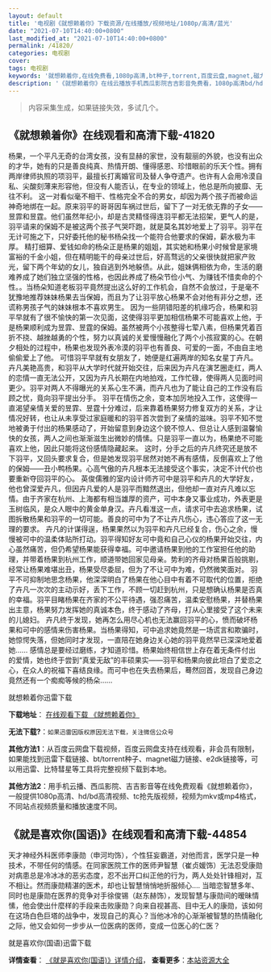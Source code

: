 ```yaml
---
layout: default
title: '电视剧《就想赖着你》下载资源/在线播放/视频地址/1080p/高清/蓝光'
date: "2021-07-10T14:40:00+0800"
last_modified_at: "2021-07-10T14:40:00+0800"
permalink: /41820/
categories: 电视剧
cover:
tags: 电视剧
keywords: '就想赖着你,在线免费看,1080p高清,bt种子,torrent,百度云盘,magnet,磁力链,迅雷下载资源'
description: '《就想赖着你》在线云播放手机西瓜影院吉吉影音免费看，1080p高清bd/hd未删减完整版和tc抢先枪版，mkv/mp4格式，附带bt/torrent种子、magnet/磁力链、百度云盘、网盘资源迅雷下载链接'
---
```


>内容采集生成，如果链接失效，多试几个。


## 《就想赖着你》在线观看和高清下载-41820

杨果，一个平凡无奇的台湾女孩，没有显赫的家世，没有靓丽的外貌，也没有出众的才华，她有的只是善良纯真、热情开朗、懂得感恩、珍惜眼前的乐天个性。拥有两岸律师执照的项羽平，最擅长打离婚官司及替人争夺遗产。也许有人会用冷漠自私、尖酸刻薄来形容他，但没有人能否认，在专业的领域上，他总是所向披靡、无往不利。 这一对看似毫不相干、性格完全不合的男女，却因为两个孩子而被命运神奇地绑在一起。原来羽平的哥哥因车祸过世后，留下了一对无依无靠的子女——昱霏和昱霆。他们虽然年纪小，却是古灵精怪得连羽平都无法招架，更气人的是，羽平请来的保姆不是被这两个孩子气哭吓跑，就是莫名其妙地爱上了羽平。羽平在无计可施之下，只好委托他的秘书杨朵找一个能符合他要求的保姆，薪水极为丰厚。 精打细算、爱钱如命的杨朵正是杨果的姐姐，其实她和杨果小时候曾是家境富裕的千金小姐，但在精明能干的母亲过世后，好高骛远的父亲很快就把家产败光，留下两个年幼的女儿，独自逃到外地躲债。从此，姐妹俩相依为命，生活的磨难养成了她们独立坚强的性格，也因此养成了杨朵节俭小气、为赚钱不惜卖命的个性。。当杨朵知道老板羽平竟然提出这么好的工作机会，自然不会放过，于是毫不犹豫地推荐妹妹杨果去当保姆，而且为了让羽平放心杨果不会对他有非分之想，还谎称男孩子气的妹妹根本不喜欢男生。 因为一些阴错阳差的机缘巧合，杨果和羽平早就有了很不愉快的第一次见面，这使得羽平更加相信杨果不可能喜欢上他，于是杨果顺利成为昱霏、昱霆的保姆。虽然被两个小孩整得七荤八素，但杨果凭着百折不挠、越挫越勇的个性，努力以真诚的关爱慢慢融化了两个小孩寂寞的心。在朝夕相处的过程中，杨果也发现外表冷漠的羽平也有善良、可爱的一面，不由自主地偷偷爱上了他。 可惜羽平早就有女朋友了，她便是红遍两岸的知名女星丁卉凡。卉凡美艳高贵，和羽平从大学时代就开始交往，后来因为卉凡在演艺圈走红，两人的恋情一直无法公开，又因为卉凡长期在内地拍戏，工作忙碌，使得两人见面时间更少。羽平对两人不得曝光的关系心生不满，而卉凡也为了能让自己的工作没有后顾之忧，竟向羽平提出分手。 羽平在情伤之余，变本加厉地投入工作，这使得一直渴望亲情关爱的昱霏、昱霆十分难过，后来靠着杨果努力修复双方的关系，才让情况好转，也让从未享受过家庭暖和的羽平首次尝到了亲情的滋味。羽平不知不觉地被勇于付出的杨果感动了，开始留意到身边这个貌不惊人、但总让人感到温馨愉快的女孩，两人之间也渐渐滋生出微妙的情愫。只是羽平一直以为，杨果绝不可能喜欢上他，因此只能将这份感情隐藏起来。 这时，分手之后的卉凡终究还是放不下羽平，又回头要求复合，但是她发现羽平居然对她不再有感情，反倒喜欢上了他的保姆&mdash;—丑小鸭杨果。心高气傲的卉凡根本无法接受这个事实，决定不计代价也要重新夺回羽平的心。 英俊儒雅的室内设计师齐可中是羽平和卉凡的大学好友，他也曾深爱卉凡，但因卉凡爱的人是羽平而黯然退出，但他却一直对卉凡难以忘情。由于齐家在杭州、上海都有相当雄厚的资产，可中本身又事业成功，外表更是玉树临风，是众人眼中的黄金单身汉。卉凡看准这一点，请求可中去追求杨果，试图拆散杨果和羽平的一切可能。善良的可中为了不让卉凡伤心，违心答应了这一无理的要求。 卉凡的计谋得逞，杨果果然以为羽平和卉凡已经复合，伤心之余，慢慢被可中的温柔体贴所打动。羽平得知好友可中竟和自己心仪的杨果开始交往，内心虽然痛苦，但仍希望杨果能获得幸福。可中邀请杨果到他的工作室担任他的助理，并带着杨果到杭州工作，顺道带她回家见母亲。势利的齐母对杨果百般挑剔，经常让杨果难堪出丑，杨果受尽委屈，但为了不让可中为难，仍然微笑面对。 羽平不可抑制地思念杨果，他深深明白了杨果在他心目中有着不可取代的位置，拒绝了卉凡一次次的主动示好，丢下工作，不顾一切赶到杭州，只是想确认杨果是否真的幸福。羽平目睹杨果在齐家的不公平待遇，强忍痛苦，温柔安慰杨果，并替杨果出主意，杨果努力发挥她的真诚本色，终于感动了齐母，打从心里接受了这个未来的儿媳妇。 卉凡终于发现，她再怎么用尽心机也无法赢回羽平的心，愤而破坏杨果和可中的感情来伤害杨果。当杨果得知，可中追求她竟然是一场谎言和欺骗时，她惊愕失落，但她同时才发现，一直陪在她身边关心她的羽平竟然早已深深地爱着她&hellip;… 感情总是要经过磨练，才知道珍惜。杨果始终相信世上存在着无条件付出的爱情，她也终于尝到&ldquo;真爱无敌”的丰硕果实&mdash;—羽平和杨果向彼此坦白了爱恋之心，在众人的祝福下喜结良缘。而可中也在失去杨果后，蓦然回首，发现自己身边竟然还有一个痴痴等候的杨朵……


就想赖着你迅雷下载

**下载地址**： [在线观看下载 《就想赖着你》](https://www.993dy.com//vod-detail-id-10445.html) 


**无法下载?**：`如果迅雷因版权原因无法下载，关注微信公众号 `

**其他方法1**：从百度云网盘下载视频，百度云网盘支持在线观看，非会员有限制，如果能找到迅雷下载链接、bt/torrent种子、magnet磁力链接、e2dk链接等，可以用迅雷、比特彗星等工具将完整视频下载到本地。

**其他方法2**：用手机云播、西瓜影院、吉吉影音等在线免费观看《就想赖着你》，一般提供1080p高清、hd/bd高清视频、tc抢先版视频，视频为mkv或mp4格式，不同站点视频质量和播放速度不同。


## 《就是喜欢你(国语)》在线观看和高清下载-44854

天才神经外科医师李康勋（申河均饰），个性狂妄霸道，对他而言，医学只是一种技术，不带任何的情感。在同家医院工作的医师尹智慧（崔贞媛饰）无法忍受康勋对病患总是冷冰冰的恶劣态度，忍不出开口纠正他的行为，两人处处针锋相对，互不相让。然而康勋精湛的医术，却也让智慧悄悄地折服倾心…. 当暗恋智慧多年、同时也是康勋在医界的竞争对手徐俊锡（赵东赫饰），发现智慧与康勋间的暧昧情愫，他会使出什麼样的手段来击败康勋？向来自视甚高、目中无人的康勋，该如何在这场白色巨塔的战争中，发现自己的真心？当他冰冷的心渐渐被智慧的热情融化之际，他又会如何一步步从一位医病的医师，变成一位医心的仁医？<br />


就是喜欢你(国语)迅雷下载

**详情查看**： [《就是喜欢你(国语)》详情介绍](/movie/44854/)， **查看更多**：[本站资源大全](/movie/t/all/)

